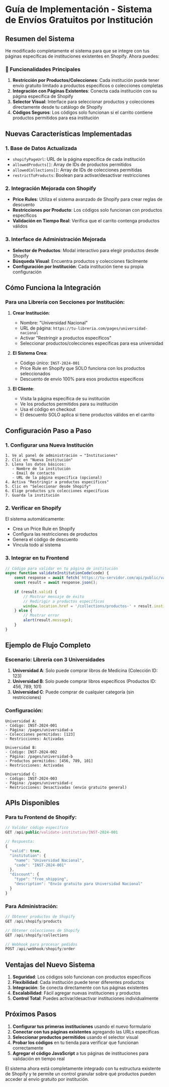 # Guía de Implementación - Sistema de Envíos Gratuitos por Institución

## Resumen del Sistema

He modificado completamente el sistema para que se integre con tus páginas específicas de instituciones existentes en Shopify. Ahora puedes:

### 🎯 Funcionalidades Principales

1. **Restricción por Productos/Colecciones**: Cada institución puede tener envío gratuito limitado a productos específicos o colecciones completas
2. **Integración con Páginas Existentes**: Conecta cada institución con su página específica de Shopify
3. **Selector Visual**: Interface para seleccionar productos y colecciones directamente desde tu catálogo de Shopify
4. **Códigos Seguros**: Los códigos solo funcionan si el carrito contiene productos permitidos para esa institución

## Nuevas Características Implementadas

### 1. Base de Datos Actualizada
- `shopifyPageUrl`: URL de la página específica de cada institución
- `allowedProducts[]`: Array de IDs de productos permitidos
- `allowedCollections[]`: Array de IDs de colecciones permitidas  
- `restrictToProducts`: Boolean para activar/desactivar restricciones

### 2. Integración Mejorada con Shopify
- **Price Rules**: Utiliza el sistema avanzado de Shopify para crear reglas de descuento
- **Restricciones por Producto**: Los códigos solo funcionan con productos específicos
- **Validación en Tiempo Real**: Verifica que el carrito contenga productos válidos

### 3. Interface de Administración Mejorada
- **Selector de Productos**: Modal interactivo para elegir productos desde Shopify
- **Búsqueda Visual**: Encuentra productos y colecciones fácilmente
- **Configuración por Institución**: Cada institución tiene su propia configuración

## Cómo Funciona la Integración

### Para una Librería con Secciones por Institución:

1. **Crear Institución**:
   - Nombre: "Universidad Nacional"
   - URL de página: `https://tu-libreria.com/pages/universidad-nacional`
   - Activar "Restringir a productos específicos"
   - Seleccionar productos/colecciones específicas para esa universidad

2. **El Sistema Crea**:
   - Código único: `INST-2024-001`
   - Price Rule en Shopify que SOLO funciona con los productos seleccionados
   - Descuento de envío 100% para esos productos específicos

3. **El Cliente**:
   - Visita la página específica de su institución
   - Ve los productos permitidos para su institución
   - Usa el código en checkout
   - El descuento SOLO aplica si tiene productos válidos en el carrito

## Configuración Paso a Paso

### 1. Configurar una Nueva Institución

```
1. Ve al panel de administración → "Instituciones"
2. Clic en "Nueva Institución"
3. Llena los datos básicos:
   - Nombre de la institución
   - Email de contacto
   - URL de la página específica (opcional)
4. Activa "Restringir a productos específicos"
5. Clic en "Seleccionar desde Shopify"
6. Elige productos y/o colecciones específicas
7. Guarda la institución
```

### 2. Verificar en Shopify

El sistema automáticamente:
- Crea un Price Rule en Shopify
- Configura las restricciones de productos
- Genera el código de descuento
- Vincula todo al sistema

### 3. Integrar en tu Frontend

```javascript
// Código para validar en tu página de institución
async function validateInstitutionCode(code) {
    const response = await fetch(`https://tu-servidor.com/api/public/validate-institution/${code}`);
    const result = await response.json();
    
    if (result.valid) {
        // Mostrar mensaje de éxito
        // Redirigir a productos específicos
        window.location.href = '/collections/productos-' + result.institution.code.toLowerCase();
    } else {
        // Mostrar error
        alert(result.message);
    }
}
```

## Ejemplo de Flujo Completo

### Escenario: Librería con 3 Universidades

1. **Universidad A**: Solo puede comprar libros de Medicina (Colección ID: 123)
2. **Universidad B**: Solo puede comprar libros específicos (Productos ID: 456, 789, 101)
3. **Universidad C**: Puede comprar de cualquier categoría (sin restricciones)

### Configuración:

```
Universidad A:
- Código: INST-2024-001
- Página: /pages/universidad-a
- Colecciones permitidas: [123]
- Restricciones: Activadas

Universidad B:
- Código: INST-2024-002  
- Página: /pages/universidad-b
- Productos permitidos: [456, 789, 101]
- Restricciones: Activadas

Universidad C:
- Código: INST-2024-003
- Página: /pages/universidad-c
- Restricciones: Desactivadas (envío gratuito general)
```

## APIs Disponibles

### Para tu Frontend de Shopify:

```javascript
// Validar código específico
GET /api/public/validate-institution/INST-2024-001

// Respuesta:
{
  "valid": true,
  "institution": {
    "name": "Universidad Nacional",
    "code": "INST-2024-001"
  },
  "discount": {
    "type": "free_shipping",
    "description": "Envío gratuito para Universidad Nacional"
  }
}
```

### Para Administración:

```javascript
// Obtener productos de Shopify
GET /api/shopify/products

// Obtener colecciones de Shopify  
GET /api/shopify/collections

// Webhook para procesar pedidos
POST /api/webhook/shopify/order
```

## Ventajas del Nuevo Sistema

1. **Seguridad**: Los códigos solo funcionan con productos específicos
2. **Flexibilidad**: Cada institución puede tener diferentes productos
3. **Integración**: Se conecta directamente con tus páginas existentes
4. **Escalabilidad**: Fácil agregar nuevas instituciones y productos
5. **Control Total**: Puedes activar/desactivar instituciones individualmente

## Próximos Pasos

1. **Configurar tus primeras instituciones** usando el nuevo formulario
2. **Conectar con tus páginas existentes** agregando las URLs específicas
3. **Seleccionar productos permitidos** usando el selector visual
4. **Probar los códigos** en tu tienda para verificar que funcionan correctamente
5. **Agregar el código JavaScript** a tus páginas de instituciones para validación en tiempo real

El sistema ahora está completamente integrado con tu estructura existente de Shopify y te permite un control granular sobre qué productos pueden acceder al envío gratuito por institución.